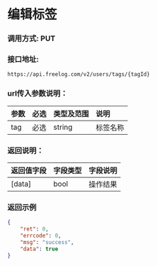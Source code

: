 # 编辑标签

### 调用方式: PUT

### 接口地址:

```
https://api.freelog.com/v2/users/tags/{tagId}
```

### url传入参数说明：

| 参数 | 必选 | 类型及范围 | 说明 |
| :--- | :--- | :--- | :--- |
|tag|必选|string|标签名称|


### 返回说明：

| 返回值字段 | 字段类型 | 字段说明 |
| :--- | :--- | :--- |
| [data] | bool | 操作结果 |


### 返回示例

```json
{
    "ret": 0,
    "errcode": 0,
    "msg": "success",
    "data": true
}
```
